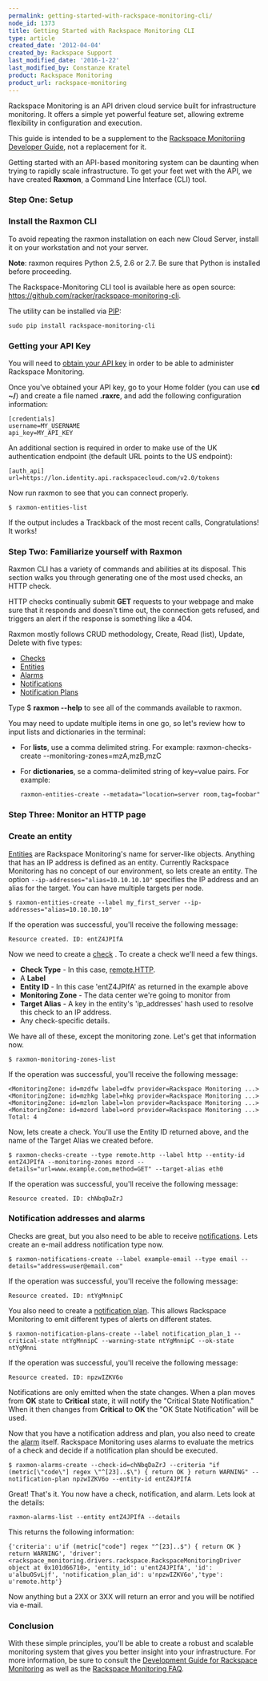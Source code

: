 ```yaml
---
permalink: getting-started-with-rackspace-monitoring-cli/
node_id: 1373
title: Getting Started with Rackspace Monitoring CLI
type: article
created_date: '2012-04-04'
created_by: Rackspace Support
last_modified_date: '2016-1-22'
last_modified_by: Constanze Kratel
product: Rackspace Monitoring
product_url: rackspace-monitoring
---
```


Rackspace Monitoring is an API driven cloud service built for infrastructure
monitoring.  It offers a simple yet powerful feature set, allowing
extreme flexibility in configuration and execution.

This guide is intended to be a supplement to the [Rackspace Monitoriing Developer Guide](https://developer.rackspace.com/docs/cloud-monitoring/v1/developer-guide/),
not a replacement for it.

Getting started with an API-based monitoring system can be daunting when
trying to rapidly scale infrastructure. To get your feet wet with the
API, we have created **Raxmon**, a Command Line Interface (CLI) tool.


### Step One: Setup

### Install the Raxmon CLI

To avoid repeating the raxmon installation on each new Cloud Server,
install it on your workstation and not your server.

**Note**: raxmon requires Python 2.5, 2.6 or 2.7. Be sure that Python is
installed before proceeding.

The Rackspace-Monitoring CLI tool is available here as open source:
<https://github.com/racker/rackspace-monitoring-cli>.

The utility can be installed via
[PIP](http://www.pip-installer.org/en/latest/installing.html):

    sudo pip install rackspace-monitoring-cli

### Getting your API Key

You will need to [obtain your API
key](/how-to/view-and-reset-your-api-key)
in order to be able to administer Rackspace Monitoring.

Once you've obtained your API key, go to your Home folder (you can use
**cd \~/**) and create a file named **.raxrc**, and add the following configuration information:

    [credentials]
    username=MY_USERNAME
    api_key=MY_API_KEY

An additional section is required in order to make use of the UK
authentication endpoint (the default URL points to the US endpoint):

    [auth_api]
    url=https://lon.identity.api.rackspacecloud.com/v2.0/tokens

Now run raxmon to see that you can connect properly.

    $ raxmon-entities-list

If the output includes a Trackback of the most recent calls,
Congratulations! It works!


### Step Two: Familiarize yourself with Raxmon


Raxmon CLI has a variety of commands and abilities at its disposal. This
section walks you through generating one of the most used checks, an
HTTP check.

HTTP checks continually submit **GET** requests to your webpage and make
sure that it responds and doesn't time out, the connection gets refused, and
triggers an alert if the response is something like a 404.

Raxmon mostly follows CRUD methodology, Create, Read (list), Update,
Delete with five types:

-   [Checks](https://developer.rackspace.com/docs/cloud-monitoring/v1/developer-guide/#document-api-operations/check-operations)
-   [Entities](https://developer.rackspace.com/docs/cloud-monitoring/v1/developer-guide/#document-api-operations/entities-operations)
-   [Alarms](https://developer.rackspace.com/docs/cloud-monitoring/v1/developer-guide/#document-api-operations/alarms-operations)
-   [Notifications](https://developer.rackspace.com/docs/cloud-monitoring/v1/developer-guide/#document-api-operations/notifications-operations)
-   [Notification Plans](https://developer.rackspace.com/docs/cloud-monitoring/v1/developer-guide/#document-api-operations/notification-plans-operations)

Type \$ **raxmon --help** to see all of the commands available to
raxmon.

You may need to update multiple items in one go, so let's review how to
input lists and dictionaries in the terminal:

- For **lists**, use a comma delimited string. For example:
      raxmon-checks-create --monitoring-zones=mzA,mzB,mzC

- For **dictionaries**, se a comma-delimited string of key=value pairs. For example:

      raxmon-entities-create --metadata="location=server room,tag=foobar"


### Step Three: Monitor an HTTP page


### Create an entity

[Entities](https://developer.rackspace.com/docs/cloud-monitoring/v1/developer-guide/#document-api-operations/entities-operations)
are Rackspace Monitoring's name for server-like objects. Anything that has
an IP address is defined as an entity. Currently Rackspace Monitoring has no
concept of our environment, so lets create an entity. The
option `--ip-addresses="alias=10.10.10.10"` specifies
the IP address and an alias for the target. You can have multiple
targets per node.</span>

    $ raxmon-entities-create --label my_first_server --ip-addresses="alias=10.10.10.10"

If the operation was successful, you'll receive the following message:

    Resource created. ID: entZ4JPIfA

Now we need to create a
[check](https://developer.rackspace.com/docs/cloud-monitoring/v1/developer-guide/#checks)
. To create a check we'll need a few things.

-   **Check Type** - In this case,
    [remote.HTTP](https://developer.rackspace.com/docs/cloud-monitoring/v1/developer-guide/#remote-http).
-   A **Label**
-   **Entity ID** - In this case 'entZ4JPIfA' as returned in the example
    above
-   **Monitoring
    Zone** -
    The data center we're going to monitor from
-   **Target Alias** - A key in the entity's 'ip\_addresses' hash used to
    resolve this check to an IP address.
-   Any check-specific details.

We have all of these, except the monitoring
zone.
Let's get that information now.

    $ raxmon-monitoring-zones-list

If the operation was successful, you'll receive the following message:

    <MonitoringZone: id=mzdfw label=dfw provider=Rackspace Monitoring ...>
    <MonitoringZone: id=mzhkg label=hkg provider=Rackspace Monitoring ...>
    <MonitoringZone: id=mzlon label=lon provider=Rackspace Monitoring ...>
    <MonitoringZone: id=mzord label=ord provider=Rackspace Monitoring ...>
    Total: 4

Now, lets create a check. You'll use the Entity ID returned above, and
the name of the Target Alias we created before.

    $ raxmon-checks-create --type remote.http --label http --entity-id entZ4JPIfA --monitoring-zones mzord --details="url=www.example.com,method=GET" --target-alias eth0

If the operation was successful, you'll receive the following message:

    Resource created. ID: chNbqDaZrJ

### Notification addresses and alarms

Checks are great, but you also need to be able to receive
[notifications](https://developer.rackspace.com/docs/cloud-monitoring/v1/developer-guide/#document-api-operations/notifications-operations).
Lets create an e-mail address notification type now.

    $ raxmon-notifications-create --label example-email --type email --details="address=user@email.com"

If the operation was successful, you'll receive the following message:

    Resource created. ID: ntYgMnnipC

You also need to create a [notification
plan](https://developer.rackspace.com/docs/cloud-monitoring/v1/developer-guide/#document-api-operations/notification-plans-operations).
This allows Rackspace Monitoring to emit different types of alerts on
different states.

    $ raxmon-notification-plans-create --label notification_plan_1 --critical-state ntYgMnnipC --warning-state ntYgMnnipC --ok-state ntYgMnni

If the operation was successful, you'll receive the following message:

    Resource created. ID: npzwIZKV6o

Notifications are only emitted when the state changes. When a plan moves
from **OK** state to **Critical** state, it will notify the "Critical State
Notification." When it then changes from **Critical** to **OK** the "OK State
Notification" will be used.

Now that you have a notification address and plan, you also need to
create the
[alarm](https://developer.rackspace.com/docs/cloud-monitoring/v1/developer-guide/#document-api-operations/alarms-operations)
itself. Rackspace Monitoring uses alarms to evaluate the metrics
of a check and decide if a notification plan should be executed.

    $ raxmon-alarms-create --check-id=chNbqDaZrJ --criteria "if (metric[\"code\"] regex \"^[23]..$\") { return OK } return WARNING" --notification-plan npzwIZKV6o --entity-id entZ4JPIfA

Great! That's it. You now have a check, notification, and alarm. Lets
look at the details:

    raxmon-alarms-list --entity entZ4JPIfA --details

This returns the following information:

    {'criteria': u'if (metric["code"] regex "^[23]..$") { return OK } return WARNING', 'driver': <rackspace_monitoring.drivers.rackspace.RackspaceMonitoringDriver object at 0x101d66710>, 'entity_id': u'entZ4JPIfA', 'id': u'albuOSvLjf', 'notification_plan_id': u'npzwIZKV6o','type': u'remote.http'}

Now anything but a 2XX or 3XX will return an error and you will be
notified via e-mail.

### Conclusion


With these simple principles, you'll be able to create a robust and
scalable monitoring system that gives you better insight into
your infrastructure.  For more information, be sure to consult the
[Development Guide for Rackspace
Monitoring](https://developer.rackspace.com/docs/cloud-monitoring/v1/developer-guide/#developer-guide)
as well as the [Rackspace Monitoring
FAQ](/how-to/cloud-monitoring-faq).
